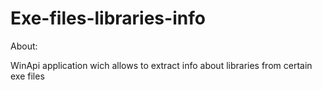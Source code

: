 # Exe-files-libraries-info

About:

WinApi application wich allows to extract info about libraries from certain exe files
